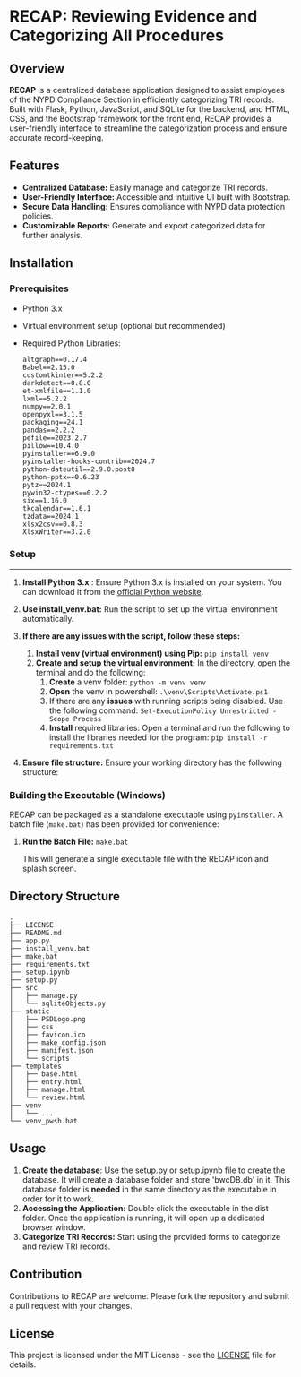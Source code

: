 # RECAP: Reviewing Evidence and Categorizing All Procedures

## Overview

**RECAP** is a centralized database application designed to assist employees of the NYPD Compliance Section in efficiently categorizing TRI records. Built with Flask, Python, JavaScript, and SQLite for the backend, and HTML, CSS, and the Bootstrap framework for the front end, RECAP provides a user-friendly interface to streamline the categorization process and ensure accurate record-keeping.

## Features

* **Centralized Database:** Easily manage and categorize TRI records.
* **User-Friendly Interface:** Accessible and intuitive UI built with Bootstrap.
* **Secure Data Handling:** Ensures compliance with NYPD data protection policies.
* **Customizable Reports:** Generate and export categorized data for further analysis.

## Installation

### Prerequisites

* Python 3.x
* Virtual environment setup (optional but recommended)
* Required Python Libraries:

  ```
  altgraph==0.17.4
  Babel==2.15.0
  customtkinter==5.2.2
  darkdetect==0.8.0
  et-xmlfile==1.1.0
  lxml==5.2.2
  numpy==2.0.1
  openpyxl==3.1.5
  packaging==24.1
  pandas==2.2.2
  pefile==2023.2.7
  pillow==10.4.0
  pyinstaller==6.9.0
  pyinstaller-hooks-contrib==2024.7
  python-dateutil==2.9.0.post0
  python-pptx==0.6.23
  pytz==2024.1
  pywin32-ctypes==0.2.2
  six==1.16.0
  tkcalendar==1.6.1
  tzdata==2024.1
  xlsx2csv==0.8.3
  XlsxWriter==3.2.0

  ```

### Setup

---

1. **Install Python 3.x** : Ensure Python 3.x is installed on your system. You can download it from the [official Python website](https://www.python.org/downloads/).
2. **Use install_venv.bat:** Run the script to set up the virtual environment automatically.
3. **If there are any issues with the script, follow these steps:**

   1. **Install venv (virtual environment) using Pip:**
      `pip install venv`
   2. **Create and setup the virtual environment:** In the directory, open the terminal and do the following:
      1. **Create** a venv folder:
         `python -m venv venv`
      2. **Open** the venv in powershell:
         `.\venv\Scripts\Activate.ps1`
      3. If there are any **issues** with running scripts being disabled. Use the following command:
         `Set-ExecutionPolicy Unrestricted -Scope Process`
      4. **Install** required libraries: Open a terminal and run the following to install the libraries needed for the program:
         `pip install -r requirements.txt`
4. **Ensure file structure:** Ensure your working directory has the following structure:

### Building the Executable (Windows)

RECAP can be packaged as a standalone executable using `pyinstaller`. A batch file (`make.bat`) has been provided for convenience:

1. **Run the Batch File:**
   `make.bat`

   This will generate a single executable file with the RECAP icon and splash screen.

## Directory Structure

```
.
├── LICENSE
├── README.md
├── app.py
├── install_venv.bat
├── make.bat
├── requirements.txt
├── setup.ipynb
├── setup.py
├── src
│   ├── manage.py
│   └── sqliteObjects.py
├── static
│   ├── PSDLogo.png
│   ├── css
│   ├── favicon.ico
│   ├── make_config.json
│   ├── manifest.json
│   └── scripts
├── templates
│   ├── base.html
│   ├── entry.html
│   ├── manage.html
│   └── review.html
├── venv
│   └── ...
└── venv_pwsh.bat
```

## Usage

1. **Create the database**:
   Use the setup.py or setup.ipynb file to create the database. It will create a database folder and store 'bwcDB.db' in it. This database folder is **needed** in the same directory as the executable in order for it to work.
2. **Accessing the Application:**
   Double click the executable in the dist folder. Once the application is running, it will open up a dedicated browser window.
3. **Categorize TRI Records:**
   Start using the provided forms to categorize and review TRI records.

## Contribution

Contributions to RECAP are welcome. Please fork the repository and submit a pull request with your changes.

## License

This project is licensed under the MIT License - see the [LICENSE]() file for details.
